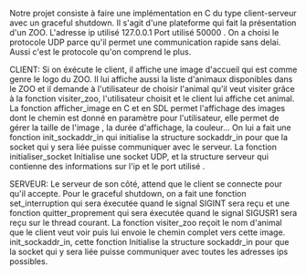 
Notre projet consiste à faire une implémentation en C du type client-serveur avec un graceful shutdown. Il s'agit d'une plateforme qui fait la présentation d'un ZOO.
L'adresse ip utilisé 127.0.0.1
Port utilisé 50000 .
On a choisi le protocole UDP parce qu'il permet une communication rapide sans delai. Aussi c'est le protocole qu'on comprend le plus.

CLIENT:
Si on éxécute le client, il affiche une image d'accueil qui est comme genre le logo du ZOO. Il lui affiche aussi la liste d'animaux disponibles dans le ZOO et il demande à l'utilisateur de choisir l'animal qu'il veut visiter grâce à la fonction visiter_zoo, l'utilisateur choisit et le client lui affiche cet animal.
La fonction afficher_image en C et en SDL permet l'affichage des images dont le chemin est donné en paramètre pour l'utilisateur, elle permet de gérer la taille de l'image , la durée d'affichage, la couleur...
On lui a fait une fonction init_sockaddr_in qui initialise la structure sockaddr_in pour que la socket qui y sera liée puisse communiquer avec le serveur.
La fonction initialiser_socket Initialise une socket UDP, et la structure serveur qui contienne des informations sur l'ip et le port utilisé .

SERVEUR:
Le serveur de son côté, attend que le client se connecte pour qu'il accepte.
Pour le graceful shutdown, on a fait une fonction set_interruption qui sera éxecutée quand le signal SIGINT sera reçu et une fonction quitter_proprement qui sera éxecutée quand le signal SIGUSR1 sera reçu sur le thread courant.
La fonction visiter_zoo reçoit le nom d'animal que le client veut voir puis lui envoie le chemin complet vers cette image. 
init_sockaddr_in, cette fonction Initialise la structure sockaddr_in pour que la socket qui y sera liée puisse communiquer avec toutes les adresses ips possibles.